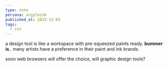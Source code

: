 ```yaml
---
type: note
persona: argyleink
published_at: 2022-12-03
tags: 
  - css
---
```


a design tool is like a workspace with 
pre-squeezed paints ready. **bummer is**.. 
many artists have a preference in their paint and ink brands. 

soon web browsers will offer the choice,
will graphic design tools?